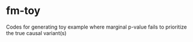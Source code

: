 # fm-toy
Codes for generating toy example where marginal p-value fails to prioritize the true causal variant(s)

